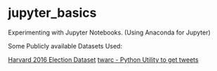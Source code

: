 # jupyter_basics
Experimenting with Jupyter Notebooks. (Using Anaconda for Jupyter)

Some Publicly available Datasets Used:

[Harvard 2016 Election Dataset](https://dataverse.harvard.edu/dataset.xhtml?persistentId=doi:10.7910/DVN/PDI7IN)
[twarc - Python Utility to get tweets](https://github.com/DocNow/twarc)
